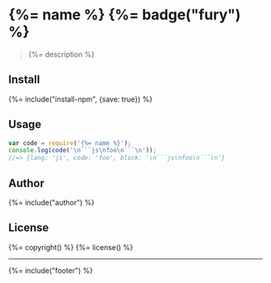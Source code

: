 # {%= name %} {%= badge("fury") %}

> {%= description %}

## Install
{%= include("install-npm", {save: true}) %}

## Usage

```js
var code = require('{%= name %}');
console.log(code('\n```js\nfoo\n```\n'));
//=> {lang: 'js', code: 'foo', block: '\n```js\nfoo\n```\n'}
```

## Author
{%= include("author") %}

## License
{%= copyright() %}
{%= license() %}

***

{%= include("footer") %}